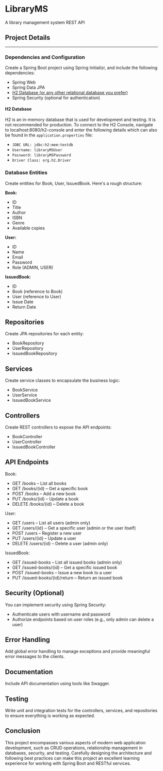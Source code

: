 # LibraryMS
A library management system REST API

## Project Details

------------------

### Dependencies and Configuration
Create a Spring Boot project using Spring Initializr, and include the following dependencies:
* Spring Web
* Spring Data JPA
* [H2 Database (or any other relational database you prefer)](#h2-database)
* Spring Security (optional for authentication)

#### H2 Database
H2 is an in-memory database that is used for development and testing. It is not recommended for production. 
To connect to the H2 Console, navigate to localhost:8080/h2-console and enter the following details which can also be found in the `application.properties` file:
* `JDBC URL: jdbc:h2:mem:testdb`
* `Username: libraryMSUser`
* `Password: libraryMSPassword`
* `Driver Class: org.h2.Driver`

### Database Entities
Create entities for Book, User, IssuedBook. Here's a rough structure:

**Book:**
- ID
- Title
- Author
- ISBN
- Genre
- Available copies

**User:**
- ID
- Name
- Email
- Password
- Role (ADMIN, USER)

**IssuedBook:**
- ID
- Book (reference to Book)
- User (reference to User)
- Issue Date
- Return Date

## Repositories

Create JPA repositories for each entity:
- BookRepository
- UserRepository
- IssuedBookRepository

## Services

Create service classes to encapsulate the business logic:
- BookService
- UserService
- IssuedBookService

## Controllers
Create REST controllers to expose the API endpoints:
- BookController
- UserController
- IssuedBookController

## API Endpoints

Book:
- GET /books – List all books
- GET /books/{id} – Get a specific book
- POST /books – Add a new book
- PUT /books/{id} – Update a book
- DELETE /books/{id} – Delete a book

User:
- GET /users – List all users (admin only)
- GET /users/{id} – Get a specific user (admin or the user itself)
- POST /users – Register a new user
- PUT /users/{id} – Update a user
- DELETE /users/{id} – Delete a user (admin only)

IssuedBook:
- GET /issued-books – List all issued books (admin only)
- GET /issued-books/{id} – Get a specific issued book
- POST /issued-books – Issue a new book to a user
- PUT /issued-books/{id}/return – Return an issued book

## Security (Optional)
You can implement security using Spring Security:
- Authenticate users with username and password
- Authorize endpoints based on user roles (e.g., only admin can delete a user)

## Error Handling
Add global error handling to manage exceptions and provide meaningful error messages to the clients.

## Documentation
Include API documentation using tools like Swagger.

## Testing
Write unit and integration tests for the controllers, services, and repositories to ensure everything is working as expected.

## Conclusion
This project encompasses various aspects of modern web application development, such as CRUD operations, relationship management in databases, security, and testing. Carefully designing the architecture and following best practices can make this project an excellent learning experience for working with Spring Boot and RESTful services.